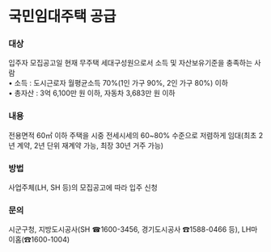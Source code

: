# 국민임대주택 공급

### 대상
입주자 모집공고일 현재 무주택 세대구성원으로서 소득 및 자산보유기준을 충족하는 사람  
• 소득 : 도시근로자 월평균소득 70%(1인 가구 90%, 2인 가구 80%) 이하  
• 총자산 : 3억 6,100만 원 이하, 자동차 3,683만 원 이하

### 내용
전용면적 60㎡ 이하 주택을 시중 전세시세의 60~80% 수준으로 저렴하게 임대(최초 2년 계약, 2년 단위 재계약 가능, 최장 30년 거주 가능)

### 방법
사업주체(LH, SH 등)의 모집공고에 따라 입주 신청

### 문의
시군구청, 지방도시공사(SH ☎1600-3456, 경기도시공사 ☎1588-0466 등), LH마이홈(☎1600-1004)
